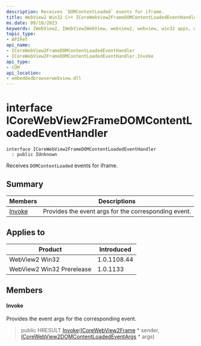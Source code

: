 ```yaml
---
description: Receives `DOMContentLoaded` events for iframe.
title: WebView2 Win32 C++ ICoreWebView2FrameDOMContentLoadedEventHandler
ms.date: 09/18/2023
keywords: IWebView2, IWebView2WebView, webview2, webview, win32 apps, win32, edge, ICoreWebView2, ICoreWebView2Controller, browser control, edge html, ICoreWebView2FrameDOMContentLoadedEventHandler
topic_type: 
- APIRef
api_name:
- ICoreWebView2FrameDOMContentLoadedEventHandler
- ICoreWebView2FrameDOMContentLoadedEventHandler.Invoke
api_type:
- COM
api_location:
- embeddedbrowserwebview.dll
---
```


# interface ICoreWebView2FrameDOMContentLoadedEventHandler

```
interface ICoreWebView2FrameDOMContentLoadedEventHandler
  : public IUnknown
```

Receives `DOMContentLoaded` events for iframe.

## Summary

 Members                        | Descriptions
--------------------------------|---------------------------------------------
[Invoke](#invoke) | Provides the event args for the corresponding event.

## Applies to

Product                         | Introduced
--------------------------------|---------------------------------------------
WebView2 Win32            |    1.0.1108.44
WebView2 Win32 Prerelease |    1.0.1133

## Members

#### Invoke

Provides the event args for the corresponding event.

> public HRESULT [Invoke](#invoke)([ICoreWebView2Frame](icorewebview2frame.md) * sender, [ICoreWebView2DOMContentLoadedEventArgs](icorewebview2domcontentloadedeventargs.md) * args)

